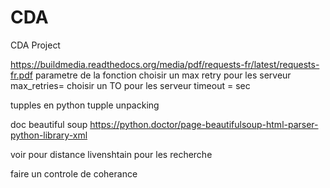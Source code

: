 # CDA
CDA Project


https://buildmedia.readthedocs.org/media/pdf/requests-fr/latest/requests-fr.pdf
parametre de la fonction
choisir un max retry pour les serveur
max_retries=
choisir un TO pour les serveur
timeout = sec


tupples en python
tupple unpacking

doc beautiful soup 
https://python.doctor/page-beautifulsoup-html-parser-python-library-xml

voir pour distance livenshtain pour les recherche

faire un controle de coherance 